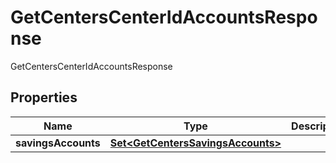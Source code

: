 

# GetCentersCenterIdAccountsResponse

GetCentersCenterIdAccountsResponse

## Properties

| Name | Type | Description | Notes |
|------------ | ------------- | ------------- | -------------|
|**savingsAccounts** | [**Set&lt;GetCentersSavingsAccounts&gt;**](GetCentersSavingsAccounts.md) |  |  [optional] |



